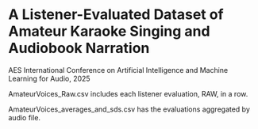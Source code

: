 # A Listener-Evaluated Dataset of Amateur Karaoke Singing and Audiobook Narration
AES International Conference on Artificial Intelligence and Machine Learning for Audio, 2025

AmateurVoices_Raw.csv includes each listener evaluation, RAW, in a row.

AmateurVoices_averages_and_sds.csv has the evaluations aggregated by audio file.
